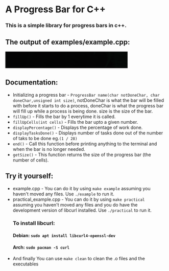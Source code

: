 # A Progress Bar for C++

### This is a simple library for progress bars in c++.

## The output of examples/example.cpp:
![](gifs/progress_bar.gif)

## Documentation:

- Initializing a progress bar - `ProgressBar name(char notDoneChar, char doneChar,unsigned int size)`, notDoneChar is what the bar will be filled with before it starts to do a process, doneChar is what the progress bar will fill up while a process is being done. size is the size of the     bar.
- `fillUp()` - Fills the bar by 1 everytime it is called.
- `fillUpCells(int cells)` - Fills the bar upto a given number.
- `displayPercentage()` - Displays the percentage of work done.
- `displayTasksDone()` - Displays number of tasks done out of the number of taks to be done eg.`(1 / 28)`
- `end()` - Call this function before printing anything to the terminal and when the bar is no longer needed.
- `getSize()` - This function returns the size of the progress bar (the number of cells).

## Try it yourself:
- example.cpp - You can do it by using `make example` assuming you haven't moved any files. Use `./example` to run it.
- practical_example.cpp - You can do it by using `make practical` assuming you haven't moved any files and you do have the development version of libcurl installed.   Use `./practical` to run it.
  ### To install libcurl:
    #### Debian: `sudo apt install libcurl4-openssl-dev`
    #### Arch: `sudo pacman -S curl`
- And finally You can use `make clean` to clean the .o files and the executables 
